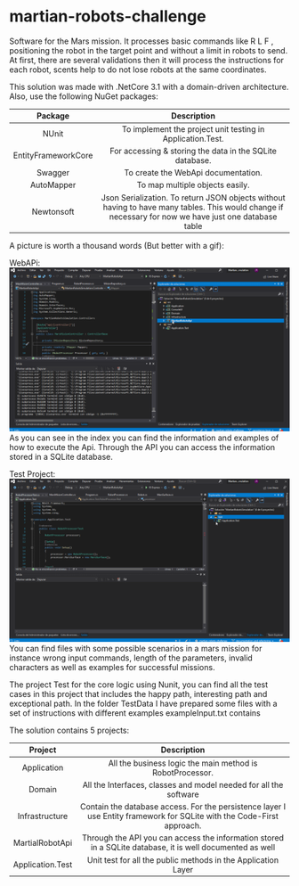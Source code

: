 # martian-robots-challenge
Software for the Mars mission. It processes basic commands like R L F , positioning the robot in the target point and without a limit in robots to send. At first, there are several validations then it will process the instructions for each robot, scents help to do not lose robots at the same coordinates.

This solution was made with .NetCore 3.1 with a domain-driven architecture.
Also, use the following NuGet packages:

| Package | Description |
| :---: | :---: | 
| NUnit | To implement the project unit testing in Application.Test. | 
| EntityFrameworkCore | For accessing & storing the data in the SQLite database. |
| Swagger | To create the WebApi documentation. | 
| AutoMapper | To map multiple objects easily. |
| Newtonsoft | Json Serialization. To return JSON objects without having to have many tables. This would change if necessary for now we have just one database table |

A picture is worth a thousand words (But better with a gif):

WebAPi:
![Alt Text](api.gif)
As you can see in the index you can find the information and examples of how to execute the Api.
Through the API you can access the information stored in a SQLite database.

Test Project:
![Alt Text](test.gif)
You can find files with some possible scenarios in a mars mission for instance wrong input commands, length of the parameters, invalid characters as well as examples for successful missions.

The project Test for the core logic using Nunit, you can find all the test cases in this project that includes the happy path, interesting path and exceptional path. In the folder TestData I have prepared some files with a set of instructions with different examples 
exampleInput.txt contains

The solution contains 5 projects:

| Project | Description |
| :---: | :---: | 
| Application | All the business logic the main method is RobotProcessor. |
| Domain | All the Interfaces, classes and model needed for all the software| 
| Infrastructure | Contain the database access. For the persistence layer I use Entity framework for SQLite with the Code-First approach. |  
| MartialRobotApi | Through the API you can access the information stored in a SQLite database, it is well documented as well | 
| Application.Test | Unit test for all the public methods in the Application Layer |  

